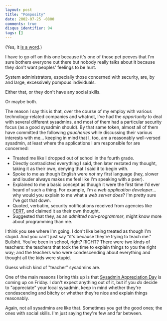 ```yaml
---
layout: post
title: "Pomposity"
date: 2002-07-25 -0800
comments: true
disqus_identifier: 94
tags: []
---
```

(Yes, it [is a word](http://www.dictionary.com/search?q=pomposity).)
 
 I have to go off on this one because it's one of those pet peeves that
I'm sure bothers everyone out there but nobody really talks about it
because they don't want peoples' feelings to be hurt.
 
 System administrators, especially those concerned with security, are,
by and large, excessively pompous individuals.
 
 Either that, or they don't have any social skills.
 
 Or maybe both.
 
 The reason I say this is that, over the course of my employ with
various technology-related companies and whatnot, I've had the
*opportunity* to deal with several different sysadmins, and most of them
had a particular security focus (as a good sysadmin should). By that
same token, almost all of them have committed the following *gaucheries*
while discussing their various interests with me... keeping in mind that
I, too, am a reasonably well-versed sysadmin, at least where the
applications I am responsible for are concerned:
-   Treated me like I dropped out of school in the fourth grade.
-   Directly contradicted everything I said, then later restated my
    thought, taking it as their own, denying that I said it to begin
    with.
-   Spoke to me as though English were *not* my first language (hey,
    slower and louder always makes me feel like I'm speaking with a
    peer).
-   Explained to me a basic concept as though it were the first time I'd
    ever heard of such a thing. For example, I'm a *web application
    developer*... why would you explain to me what a *web server does*?
    I'm pretty sure I've got that down.
-   Quoted, verbatim, security notifications received from agencies like
    [CERT](http://www.cert.org/), and claimed it as their own thought.
-   Suggested that they, as an *admitted non-programmer*, might know
    more about programming than me.


 
 I think you see where I'm going. I don't like being treated as though
I'm stupid. And you can't just say "it's because they're trying to teach
me." Bullshit. You've been in school, right? RIGHT? There were two kinds
of teachers: the teachers that took the time to explain things to you
the right way; and the teachers who were condescending about everything
and thought all the kids were stupid.
 
 Guess which kind of "teacher" sysadmins are.
 
 One of the main reasons I bring this up is that [Sysadmin Appreciation
Day](http://www.sysadminday.com/) is coming up on Friday. I don't expect
anything out of it, but if you *do* decide to "appreciate" your local
sysadmin, keep in mind whether they're condescending and bitchy or
whether they're nice and explain things reasonably.
 
 Again, not all sysadmins are like that. Sometimes you get the good
ones; the ones with social skills. I'm just saying they're few and far
between.
